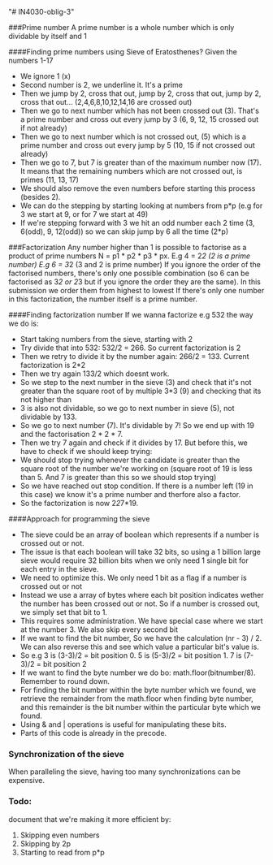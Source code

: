 "# IN4030-oblig-3" 





###Prime number
A prime number is a whole number which is only dividable by itself and 1

####Finding prime numbers using Sieve of Eratosthenes?
Given the numbers 1-17
- We ignore 1 (x)
- Second number is 2, we underline it. It's a prime
- Then we jump by 2, cross that out, jump by 2, cross that out, jump by 2, cross that out... (2,4,6,8,10,12,14,16 are crossed out)
- Then we go to next number which has not been crossed out (3). That's a prime number and cross out every jump by 3 (6, 9, 12, 15 crossed out if not already)
- Then we go to next number which is not crossed out, (5) which is a prime number and cross out every jump by 5 (10, 15 if not crossed out already)
- Then we go to 7, but 7  is greater than of the maximum number now (17). It means that the remaining numbers which are not crossed out, is primes (11, 13, 17)
- We should also remove the even numbers before starting this process (besides 2).
- We can do the stepping by starting looking at numbers from p*p (e.g for 3 we start at 9, or for 7 we start at 49)
- If we're stepping forward with 3 we hit an odd number each 2 time (3, 6(odd), 9, 12(odd)) so we can skip jump by 6 all the time (2*p)

###Factorization
Any number higher than 1 is possible to factorise as a product of prime numbers
N = p1 * p2 * p3 * px.
E.g 4 = 2*2 (2 is a prime number)
E.g 6 = 3*2 (3 and 2 is prime number)
If you ignore the order of the factorised numbers, there's only one possible combination (so 6 can be factorised as 3*2 or 2*3 but if you ignore the order they are the same). In this submission we order them from highest to lowest
If there's only one number in this factorization, the number itself is a prime number.

####Finding factorization number
If we wanna factorize e.g 532 the way we do is:
- Start taking numbers from the sieve, starting with 2
- Try divide that into 532: 532/2 = 266. So current factorization is 2
- Then we retry to divide it by the number again: 266/2 = 133. Current factorization is 2*2
- Then we try again 133/2 which doesnt work.
- So we step to the next number in the sieve (3) and check that it's not greater than the square root of by multiple 3*3 (9) and checking that its not higher than 
- 3 is also not dividable, so we go to next number in sieve (5), not dividable by 133.
- So we go to next number (7). It's dividable by 7! So we end up with 19 and the factorisation 2 * 2 * 7.
- Then we try 7 again and check if it divides by 17. But before this, we have to check if we should keep trying:
- We should stop trying whenever the candidate is greater than the square root of the number we're working on (square root of 19 is less than 5. And 7 is greater than this so we should stop trying)
- So we have reached out stop condition. If there is a number left (19 in this case) we know it's a prime number and therfore also a factor.
- So the factorization is now 2*2*7*19.


####Approach for programming the sieve
- The sieve could be an array of boolean which represents if a number is crossed out or not.
- The issue is that each boolean will take 32 bits, so using a 1 billion large sieve would require 32 billion bits when we only need 1
single bit for each entry in the sieve.
- We need to optimize this. We only need 1 bit as a flag if a number is crossed out or not
- Instead we use a array of bytes where each bit position indicates wether the number has been crossed out or not. So if a number is crossed out, we simply set that bit to 1.
- This requires some administration. We have special case where we start at the number 3. We also skip every second bit
- If we want to find the bit number, So we have the calculation (nr - 3) / 2. We can also reverse this and see which value a particular bit's value is.
- So e.g 3 is (3-3)/2 = bit position 0. 5 is (5-3)/2 = bit position 1. 7 is (7-3)/2 = bit position 2
- If we want to find the byte number we do bo: math.floor(bitnumber/8). Remember to round down. 
- For finding the bit number within the byte number which we found, we retrieve the remainder from the math.floor when finding byte number, and this remainder is the bit number within the particular byte which we found.
- Using & and | operations is useful for manipulating these bits.
- Parts of this code is already in the precode.


### Synchronization of the sieve
When paralleling the sieve, having too many synchronizations can be expensive.


### Todo:
document that we're making it more efficient by:
1. Skipping even numbers
2. Skipping by 2p
3. Starting to read from p*p


